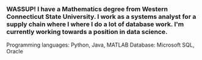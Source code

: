 ### WASSUP! I have a Mathematics degree from Western Connecticut State University.  I work as a systems analyst for a supply chain where I where I do a lot of database work.  I'm currently working towards a position in data science.

Programming languages:  Python, Java, MATLAB
Database:  Microsoft SQL, Oracle

